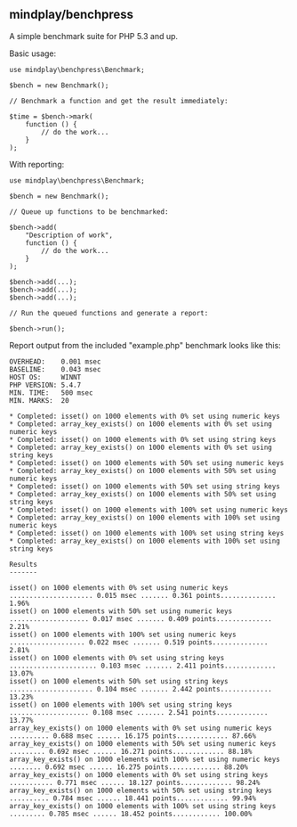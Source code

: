 mindplay/benchpress
----------------

A simple benchmark suite for PHP 5.3 and up.



Basic usage:

    use mindplay\benchpress\Benchmark;

    $bench = new Benchmark();

    // Benchmark a function and get the result immediately:

    $time = $bench->mark(
        function () {
            // do the work...
        }
    );

With reporting:

    use mindplay\benchpress\Benchmark;

    $bench = new Benchmark();

    // Queue up functions to be benchmarked:

    $bench->add(
        "Description of work",
        function () {
            // do the work...
        }
    );

    $bench->add(...);
    $bench->add(...);
    $bench->add(...);

    // Run the queued functions and generate a report:

    $bench->run();

Report output from the included "example.php" benchmark looks like this:

    OVERHEAD:    0.001 msec
    BASELINE:    0.043 msec
    HOST OS:     WINNT
    PHP VERSION: 5.4.7
    MIN. TIME:   500 msec
    MIN. MARKS:  20

    * Completed: isset() on 1000 elements with 0% set using numeric keys
    * Completed: array_key_exists() on 1000 elements with 0% set using numeric keys
    * Completed: isset() on 1000 elements with 0% set using string keys
    * Completed: array_key_exists() on 1000 elements with 0% set using string keys
    * Completed: isset() on 1000 elements with 50% set using numeric keys
    * Completed: array_key_exists() on 1000 elements with 50% set using numeric keys
    * Completed: isset() on 1000 elements with 50% set using string keys
    * Completed: array_key_exists() on 1000 elements with 50% set using string keys
    * Completed: isset() on 1000 elements with 100% set using numeric keys
    * Completed: array_key_exists() on 1000 elements with 100% set using numeric keys
    * Completed: isset() on 1000 elements with 100% set using string keys
    * Completed: array_key_exists() on 1000 elements with 100% set using string keys

    Results
    -------

    isset() on 1000 elements with 0% set using numeric keys ..................... 0.015 msec ....... 0.361 points.............. 1.96%
    isset() on 1000 elements with 50% set using numeric keys .................... 0.017 msec ....... 0.409 points.............. 2.21%
    isset() on 1000 elements with 100% set using numeric keys ................... 0.022 msec ....... 0.519 points.............. 2.81%
    isset() on 1000 elements with 0% set using string keys ...................... 0.103 msec ....... 2.411 points............. 13.07%
    isset() on 1000 elements with 50% set using string keys ..................... 0.104 msec ....... 2.442 points............. 13.23%
    isset() on 1000 elements with 100% set using string keys .................... 0.108 msec ....... 2.541 points............. 13.77%
    array_key_exists() on 1000 elements with 0% set using numeric keys .......... 0.688 msec ...... 16.175 points............. 87.66%
    array_key_exists() on 1000 elements with 50% set using numeric keys ......... 0.692 msec ...... 16.271 points............. 88.18%
    array_key_exists() on 1000 elements with 100% set using numeric keys ........ 0.692 msec ...... 16.275 points............. 88.20%
    array_key_exists() on 1000 elements with 0% set using string keys ........... 0.771 msec ...... 18.127 points............. 98.24%
    array_key_exists() on 1000 elements with 50% set using string keys .......... 0.784 msec ...... 18.441 points............. 99.94%
    array_key_exists() on 1000 elements with 100% set using string keys ......... 0.785 msec ...... 18.452 points............ 100.00%
